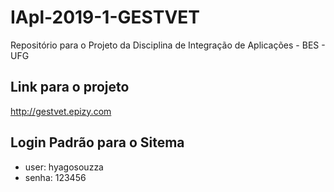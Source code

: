 # IApl-2019-1-GESTVET
Repositório para o Projeto da Disciplina de Integração de Aplicações - BES - UFG

## Link para o projeto 
http://gestvet.epizy.com

## Login Padrão para o Sitema
- user: hyagosouzza
- senha: 123456

